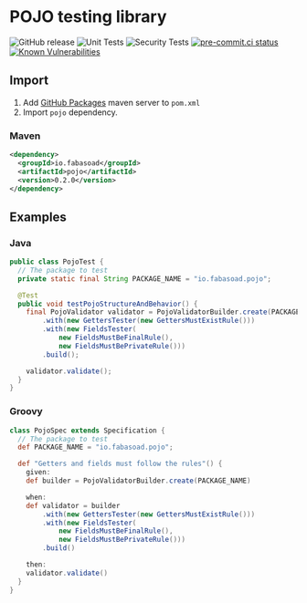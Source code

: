 # POJO testing library

![GitHub release](https://img.shields.io/github/v/release/fabasoad/pojo?include_prereleases) ![Unit Tests](https://github.com/fabasoad/pojo/workflows/Unit%20Tests/badge.svg) ![Security Tests](https://github.com/fabasoad/pojo/workflows/Security%20Tests/badge.svg) [![pre-commit.ci status](https://results.pre-commit.ci/badge/github/fabasoad/pojo/main.svg)](https://results.pre-commit.ci/latest/github/fabasoad/pojo/main) [![Known Vulnerabilities](https://snyk.io/test/github/fabasoad/pojo/badge.svg)](https://snyk.io/test/github/fabasoad/pojo)

## Import

1. Add [GitHub Packages](https://docs.github.com/en/packages/working-with-a-github-packages-registry/working-with-the-apache-maven-registry#authenticating-to-github-packages) maven server to `pom.xml`
2. Import `pojo` dependency.

### Maven

```xml
<dependency>
  <groupId>io.fabasoad</groupId>
  <artifactId>pojo</artifactId>
  <version>0.2.0</version>
</dependency>
```

## Examples

### Java

```java
public class PojoTest {
  // The package to test
  private static final String PACKAGE_NAME = "io.fabasoad.pojo";

  @Test
  public void testPojoStructureAndBehavior() {
    final PojoValidator validator = PojoValidatorBuilder.create(PACKAGE_NAME)
        .with(new GettersTester(new GettersMustExistRule()))
        .with(new FieldsTester(
            new FieldsMustBeFinalRule(),
            new FieldsMustBePrivateRule()))
        .build();

    validator.validate();
  }
}
```

### Groovy

```groovy
class PojoSpec extends Specification {
  // The package to test
  def PACKAGE_NAME = "io.fabasoad.pojo";

  def "Getters and fields must follow the rules"() {
    given:
    def builder = PojoValidatorBuilder.create(PACKAGE_NAME)

    when:
    def validator = builder
        .with(new GettersTester(new GettersMustExistRule()))
        .with(new FieldsTester(
            new FieldsMustBeFinalRule(),
            new FieldsMustBePrivateRule()))
        .build()

    then:
    validator.validate()
  }
}
```
